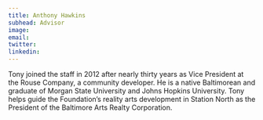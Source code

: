 ```yaml
---
title: Anthony Hawkins
subhead: Advisor
image:
email:
twitter:
linkedin:
---
```


Tony joined the staff in 2012 after nearly thirty years as Vice President at the Rouse Company, a community developer. He is a native Baltimorean and graduate of Morgan State University and Johns Hopkins University. Tony helps guide the Foundation’s reality arts development in Station North as the President of the Baltimore Arts Realty Corporation.


